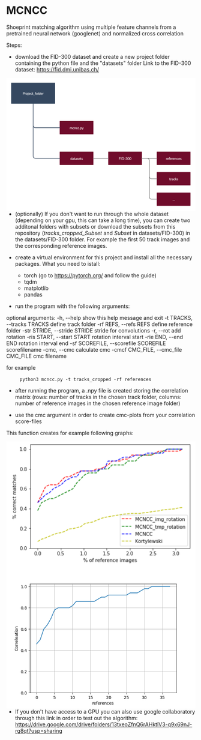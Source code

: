 # MCNCC

Shoeprint matching algorithm using multiple feature channels from a pretrained neural network (googlenet) and normalized cross correlation

Steps:

- download the FID-300 dataset and create a new project folder containing the python file and the "datasets" folder
Link to the FID-300 dataset: https://fid.dmi.unibas.ch/

<img src="Folder_structure.png"
     alt="Markdown Monster icon"
     style="float: left; margin-right: 10px;" />
     
- (optionally) If you don't want to run through the whole dataset (depending on your gpu, this can take a long time), you can create two additonal folders with subsets or download the subsets from this repository (*tracks_cropped_Subset* and *Subset* in datasets/FID-300) in the datasets/FID-300 folder. For example the first 50 track images and the corresponding reference images.

- create a virtual environment for this project and install all the necessary packages.
What you need to istall: 

     + torch (go to https://pytorch.org/ and follow the guide)
     + tqdm 
     + matplotlib
     + pandas

- run the program with the following arguments: 

optional arguments:
  -h, --help            show this help message and exit
  -t TRACKS, --tracks TRACKS
                        define track folder
  -rf REFS, --refs REFS
                        define reference folder
  -str STRIDE, --stride STRIDE
                        stride for convolutions
  -r, --rot             add rotation
  -ris START, --start START
                        rotation interval start
  -rie END, --end END   rotation interval end
  -sf SCOREFILE, --scorefile SCOREFILE
                        scorefilename
  -cmc, --cmc           calculate cmc
  -cmcf CMC_FILE, --cmc_file CMC_FILE
                        cmc filename
                        
for example
```
     python3 mcncc.py -t tracks_cropped -rf references
```
- after running the program, a .npy file is created storing the correlation matrix (rows: number of tracks in the chosen track folder, columns: number of reference images in the chosen reference image folder)

- use the cmc argument in order to create cmc-plots from your correlation score-files

This function creates for example following graphs:

<img src="Comparison.png"
     alt="Markdown Monster icon"
     style="float: left; margin-right: 10px;" />
     
<img src="cmc_score_diagram.png"
     alt="Markdown Monster icon"
     style="float: left; margin-right: 10px;" />

- If you don't have access to a GPU you can also use google collaboratory through this link in order to test out the algorithm:
https://drive.google.com/drive/folders/13txeoZfnQ6rAHktlV3-q9x69nJ-rg8qt?usp=sharing




